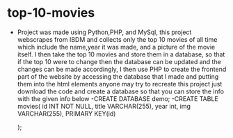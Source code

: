 # top-10-movies
- Project was made using Python,PHP, and MySql, this project webscrapes from IBDM and collects only the top 10 movies of all time which include the name,year it was made, and a picture of the movie itself. I then take the top 10 movies and store them in a database, so that if the top 10 were to change then the database can be updated and the changes can be made accordingly, I then use PHP to create the frontend part of the website by accessing the database that I made and putting them into the html elements
anyone may try to recreate this project just download the code and create a database so that you can store the info with the given info below
-CREATE DATABASE demo;
-CREATE TABLE movies(
			id INT NOT NULL,
			title VARCHAR(255),
			year int,
			img VARCHAR(255),
			PRIMARY KEY(id)
			
	);
